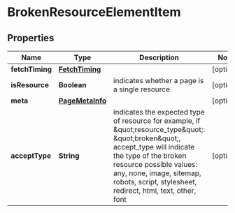 

# BrokenResourceElementItem


## Properties

| Name | Type | Description | Notes |
|------------ | ------------- | ------------- | -------------|
|**fetchTiming** | [**FetchTiming**](FetchTiming.md) |  |  [optional] |
|**isResource** | **Boolean** | indicates whether a page is a single resource |  [optional] |
|**meta** | [**PageMetaInfo**](PageMetaInfo.md) |  |  [optional] |
|**acceptType** | **String** | indicates the expected type of resource for example, if \&quot;resource_type\&quot;: \&quot;broken\&quot;, accept_type will indicate the type of the broken resource possible values: any, none, image, sitemap, robots, script, stylesheet, redirect, html, text, other, font |  [optional] |



